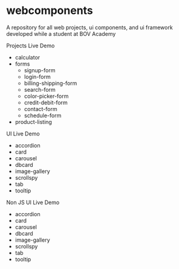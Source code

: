 # webcomponents
A repository for all web projects, ui components, and ui framework developed while a student at BOV Academy

Projects Live Demo

- calculator
- forms
  - signup-form
  - login-form
  - billing-shipping-form
  - search-form
  - color-picker-form
  - credit-debit-form
  - contact-form
  - schedule-form
- product-listing

UI Live Demo
  - accordion
  - card
  - carousel
  - dbcard
  - image-gallery
  - scrollspy
  - tab
  - tooltip
  
Non JS UI Live Demo

  - accordion
  - card
  - carousel
  - dbcard
  - image-gallery
  - scrollspy
  - tab
  - tooltip
